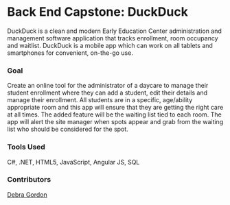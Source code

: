 # Back End Capstone: DuckDuck

DuckDuck is a clean and modern Early Education Center administration and management software application that tracks enrollment, room occupancy and waitlist. DuckDuck is a mobile app which can work on all tablets and smartphones for convenient, on-the-go use.

### Goal

Create an online tool for the administrator of a daycare to manage their student enrollment where they can add a student, edit their details and manage their enrollment.  All students are in a specific, age/ability appropriate room and this app will ensure that they are getting the right care at all times.  The added feature will be the waiting list tied to each room.  The app will alert the site manager when spots appear and grab from the waiting list who should be considered for the spot.

### Tools Used

C#, .NET, HTML5, JavaScript, Angular JS, SQL

### Contributors

[Debra Gordon](http://github.com/debragordon)
